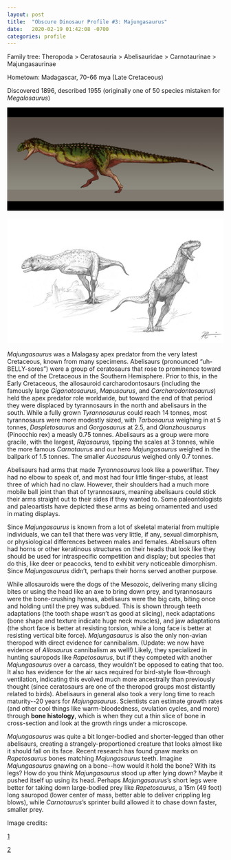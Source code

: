 ```yaml
---
layout: post
title:  "Obscure Dinosaur Profile #3: Majungasaurus"
date:   2020-02-19 01:42:08 -0700
categories: profile
---
```

Family tree: Theropoda > Ceratosauria > Abelisauridae > Carnotaurinae > Majungasaurinae

Hometown: Madagascar, 70-66 mya (Late Cretaceous)

Discovered 1896, described 1955 (originally one of 50 species mistaken for *Megalosaurus*)

![majung-1](/assets/majungasaurus-1.jpg)

![majung-2](/assets/majungasaurus-2.jpg)

*Majungasaurus* was a Malagasy apex predator from the very latest Cretaceous, known from many specimens.  Abelisaurs (pronounced “uh-BELLY-sores”) were a group of ceratosaurs that rose to prominence toward the end of the Cretaceous in the Southern Hemisphere.  Prior to this, in the Early Cretaceous, the allosauroid carcharodontosaurs (including the famously large *Giganotosaurus*, *Mapusaurus*, and *Carcharodontosaurus*) held the apex predator role worldwide, but toward the end of that period they were displaced by tyrannosaurs in the north and abelisaurs in the south.  While a fully grown *Tyrannosaurus* could reach 14 tonnes, most tyrannosaurs were more modestly sized, with *Tarbosaurus* weighing in at 5 tonnes, *Daspletosaurus* and *Gorgosaurus* at 2.5, and *Qianzhousaurus* (Pinocchio rex) a measly 0.75 tonnes.  Abelisaurs as a group were more gracile, with the largest, *Rajasaurus*, tipping the scales at 3 tonnes, while the more famous *Carnotaurus* and our hero *Majungasaurus* weighed in the ballpark of 1.5 tonnes.  The smaller *Aucasaurus* weighed only 0.7 tonnes.

Abelisaurs had arms that made *Tyrannosaurus* look like a powerlifter.  They had no elbow to speak of, and most had four little finger-stubs, at least three of which had no claw.  However, their shoulders had a much more mobile ball joint than that of tyrannosaurs, meaning abelisaurs could stick their arms straight out to their sides if they wanted to.  Some paleontologists and paleoartists have depicted these arms as being ornamented and used in mating displays.

Since *Majungasaurus* is known from a lot of skeletal material from multiple individuals, we can tell that there was very little, if any, sexual dimorphism, or physiological differences between males and females.  Abelisaurs often had horns or other keratinous structures on their heads that look like they should be used for intraspecific competition and display; but species that do this, like deer or peacocks, tend to exhibit very noticeable dimorphism.  Since *Majungasaurus* didn’t, perhaps their horns served another purpose.

While allosauroids were the dogs of the Mesozoic, delivering many slicing bites or using the head like an axe to bring down prey, and tyrannosaurs were the bone-crushing hyenas, abelisaurs were the big cats, biting once and holding until the prey was subdued.  This is shown through teeth adaptations (the tooth shape wasn’t as good at slicing), neck adaptations (bone shape and texture indicate huge neck muscles), and jaw adaptations (the short face is better at resisting torsion, while a long face is better at resisting vertical bite force).  *Majungasaurus* is also the only non-avian theropod with direct evidence for cannibalism.  (Update: we now have evidence of *Allosaurus* cannibalism as well!)  Likely, they specialized in hunting sauropods like *Rapetosaurus*, but if they competed with another *Majungasaurus* over a carcass, they wouldn’t be opposed to eating that too.  It also has evidence for the air sacs required for bird-style flow-through ventilation, indicating this evolved much more ancestrally than previously thought (since ceratosaurs are one of the theropod groups most distantly related to birds).  Abelisaurs in general also took a very long time to reach maturity--20 years for *Majungasaurus*.  Scientists can estimate growth rates (and other cool things like warm-bloodedness, ovulation cycles, and more) through **bone histology**, which is when they cut a thin slice of bone in cross-section and look at the growth rings under a microscope.

*Majungasaurus* was quite a bit longer-bodied and shorter-legged than other abelisaurs, creating a strangely-proportioned creature that looks almost like it should fall on its face.  Recent research has found gnaw marks on *Rapetosaurus* bones matching *Majungasaurus* teeth.  Imagine *Majungasaurus* gnawing on a bone--how would it hold the bone?  With its legs?  How do you think *Majungasaurus* stood up after lying down?  Maybe it pushed itself up using its head.  Perhaps *Majungasaurus*’s short legs were better for taking down large-bodied prey like *Rapetosaurus*, a 15m (49 foot) long sauropod (lower center of mass, better able to deliver crippling leg blows), while *Carnotaurus*’s sprinter build allowed it to chase down faster, smaller prey.

Image credits:

[1](https://www.deviantart.com/paleocolour/art/Majungasaurus-crenatissimus-572692577)

[2](https://www.deviantart.com/kevcatalan/art/Majungasaurus-451224971)